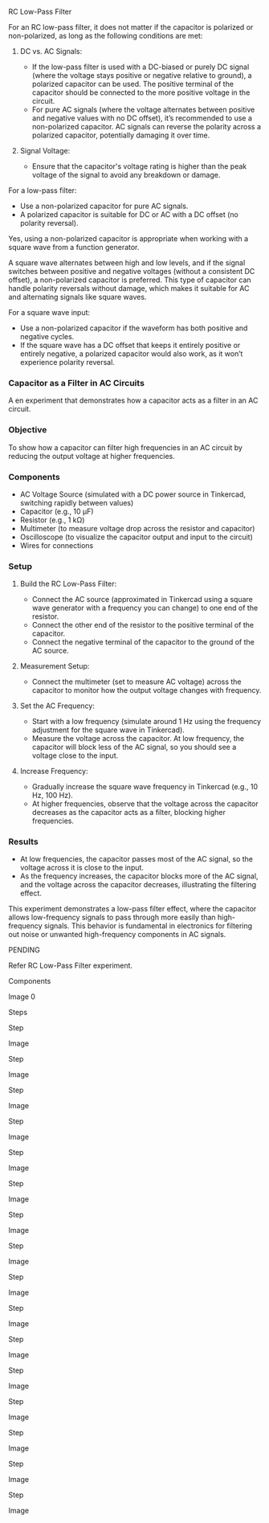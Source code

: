 RC Low-Pass Filter

For an RC low-pass filter, it does not matter if the capacitor is polarized or non-polarized, as long as the following conditions are met:

1. DC vs. AC Signals:
   - If the low-pass filter is used with a DC-biased or purely DC signal (where the voltage stays positive or negative relative to ground), a polarized capacitor can be used. The positive terminal of the capacitor should be connected to the more positive voltage in the circuit.
   - For pure AC signals (where the voltage alternates between positive and negative values with no DC offset), it’s recommended to use a non-polarized capacitor. AC signals can reverse the polarity across a polarized capacitor, potentially damaging it over time.

2. Signal Voltage:
   - Ensure that the capacitor's voltage rating is higher than the peak voltage of the signal to avoid any breakdown or damage.

For a low-pass filter:

- Use a non-polarized capacitor for pure AC signals.
- A polarized capacitor is suitable for DC or AC with a DC offset (no polarity reversal).

Yes, using a non-polarized capacitor is appropriate when working with a square wave from a function generator.

A square wave alternates between high and low levels, and if the signal switches between positive and negative voltages (without a consistent DC offset), a non-polarized capacitor is preferred. This type of capacitor can handle polarity reversals without damage, which makes it suitable for AC and alternating signals like square waves.

For a square wave input:

- Use a non-polarized capacitor if the waveform has both positive and negative cycles.
- If the square wave has a DC offset that keeps it entirely positive or entirely negative, a polarized capacitor would also work, as it won’t experience polarity reversal.

### Capacitor as a Filter in AC Circuits

A en experiment that demonstrates how a capacitor acts as a filter in an AC circuit.

### Objective

To show how a capacitor can filter high frequencies in an AC circuit by reducing the output voltage at higher frequencies.

### Components

- AC Voltage Source (simulated with a DC power source in Tinkercad, switching rapidly between values)
- Capacitor (e.g., 10 µF)
- Resistor (e.g., 1 kΩ)
- Multimeter (to measure voltage drop across the resistor and capacitor)
- Oscilloscope (to visualize the capacitor output and input to the circuit)
- Wires for connections

### Setup

1. Build the RC Low-Pass Filter:
   - Connect the AC source (approximated in Tinkercad using a square wave generator with a frequency you can change) to one end of the resistor.
   - Connect the other end of the resistor to the positive terminal of the capacitor.
   - Connect the negative terminal of the capacitor to the ground of the AC source.

2. Measurement Setup:
   - Connect the multimeter (set to measure AC voltage) across the capacitor to monitor how the output voltage changes with frequency.

3. Set the AC Frequency:
   - Start with a low frequency (simulate around 1 Hz using the frequency adjustment for the square wave in Tinkercad).
   - Measure the voltage across the capacitor. At low frequency, the capacitor will block less of the AC signal, so you should see a voltage close to the input.

4. Increase Frequency:
   - Gradually increase the square wave frequency in Tinkercad (e.g., 10 Hz, 100 Hz).
   - At higher frequencies, observe that the voltage across the capacitor decreases as the capacitor acts as a filter, blocking higher frequencies.

### Results

- At low frequencies, the capacitor passes most of the AC signal, so the voltage across it is close to the input.
- As the frequency increases, the capacitor blocks more of the AC signal, and the voltage across the capacitor decreases, illustrating the filtering effect.

This experiment demonstrates a low-pass filter effect, where the capacitor allows low-frequency signals to pass through more easily than high-frequency signals. This behavior is fundamental in electronics for filtering out noise or unwanted high-frequency components in AC signals.

PENDING

Refer RC Low-Pass Filter experiment. 

Components

Image 0

Steps

Step 

Image 

Step 

Image 

Step 

Image 

Step 

Image 

Step 

Image 

Step 

Image 

Step 

Image 

Step 

Image 

Step 

Image 

Step 

Image 

Step 

Image 

Step 

Image 

Step 

Image 

Step 

Image 

Step 

Image 

Step 

Image 


